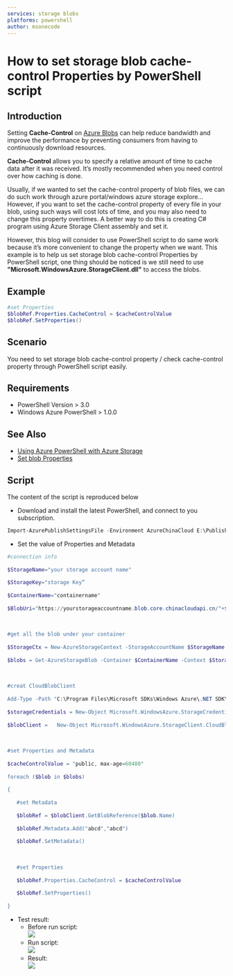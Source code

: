 ```yaml
---
services: storage blobs
platforms: powershell
author: msonecode
---
```


# How to set storage blob cache-control Properties by PowerShell script

## Introduction
Setting **Cache-Control** on [Azure Blobs][1] can help reduce bandwidth and improve the performance by preventing consumers from having to continuously download resources. 

**Cache-Control** allows you to specify a relative amount of time to cache data after it was received. It’s mostly recommended when you need control over how caching is done.

Usually, if we wanted to set the cache-control property of blob files, we can do such work through azure portal/windows azure storage explore… However, if you want to set the cache-control property of every file in your blob, using such ways will cost lots of time, and you may also need to change this property overtimes. A better way to do this is creating C# program using Azure Storage Client assembly and set it.

However, this blog will consider to use PowerShell script to do same work because it’s more convenient to change the property when we want. This example is to help us set storage blob cache-control Properties by PowerShell script, one thing should be noticed is we still need to use **"Microsoft.WindowsAzure.StorageClient.dll"** to access the blobs.

## Example
```ps1
#set Properties 
$blobRef.Properties.CacheControl = $cacheControlValue 
$blobRef.SetProperties() 
```

## Scenario
You need to set storage blob cache-control property  / check cache-control property through PowerShell script easily. 

## Requirements
- PowerShell Version > 3.0
- Windows Azure PowerShell > 1.0.0

## See Also
- [Using Azure PowerShell with Azure Storage][2]
- [Set blob Properties][3]

## Script
The content of the script is reproduced below
- Download and install the latest PowerShell, and connect to you subscription.  
```ps1
Import-AzurePublishSettingsFile -Environment AzureChinaCloud E:\PublishSettings\CIETest03-12-9-2015-credentials.publishsettings 
```
- Set the value of Properties and Metadata  
```ps1
#connection info 
 
$StorageName="your storage account name" 
 
$StorageKey="storage Key” 
 
$ContainerName="containername" 
 
$BlobUri="https://yourstorageaccountname.blob.core.chinacloudapi.cn/"+$ContainerName 
 
  
 
#get all the blob under your container 
 
$StorageCtx = New-AzureStorageContext -StorageAccountName $StorageName -StorageAccountKey $StorageKey 
 
$blobs = Get-AzureStorageBlob -Container $ContainerName -Context $StorageCtx 
 
  
 
#creat CloudBlobClient 
 
Add-Type -Path "C:\Program Files\Microsoft SDKs\Windows Azure\.NET SDK\v2.3\ref\Microsoft.WindowsAzure.StorageClient.dll" 
 
$storageCredentials = New-Object Microsoft.WindowsAzure.StorageCredentialsAccountAndKey -ArgumentList $StorageName,$StorageKey 
 
$blobClient =   New-Object Microsoft.WindowsAzure.StorageClient.CloudBlobClient($BlobUri,$storageCredentials) 
 
  
 
#set Properties and Metadata 
 
$cacheControlValue = "public, max-age=60480" 
 
foreach ($blob in $blobs) 
 
{ 
 
   #set Metadata 
 
   $blobRef = $blobClient.GetBlobReference($blob.Name) 
 
   $blobRef.Metadata.Add("abcd","abcd") 
 
   $blobRef.SetMetadata() 
 
   
 
   #set Properties 
 
   $blobRef.Properties.CacheControl = $cacheControlValue 
 
   $blobRef.SetProperties() 
 
} 
```

- Test result: 
	- Before run script:  
	![][4]
	- Run script:  
	![][5]
	- Result:  
	![][6]


[1]: http://www.windowsazure.com/en-us/develop/net/how-to-guides/blob-storage/?WT.mc_id=A52BDE99C
[2]: https://azure.microsoft.com/en-us/documentation/articles/storage-powershell-guide-full/
[3]: https://msdn.microsoft.com/en-us/library/azure/ee691966.aspx
[4]: images/1.png
[5]: images/2.png
[6]: images/3.png
